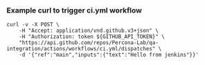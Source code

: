 ### Example curl to trigger ci.yml workflow

```shell
curl -v -X POST \
    -H "Accept: application/vnd.github.v3+json" \
    -H "Authorization: token ${GITHUB_API_TOKEN}" \
    "https://api.github.com/repos/Percona-Lab/qa-integration/actions/workflows/ci.yml/dispatches" \
    -d '{"ref":"main","inputs":{"text":"Hello from jenkins"}}'
```
